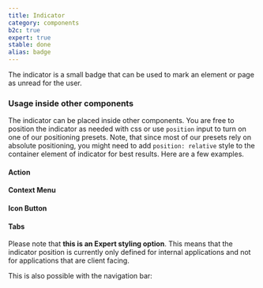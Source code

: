 ```yaml
---
title: Indicator
category: components
b2c: true
expert: true
stable: done
alias: badge
---
```


The indicator is a small badge that can be used to mark an element or page as unread for the user.

<!-- example(indicator) -->

### Usage inside other components

The indicator can be placed inside other components. You are free to position the indicator as needed with css or use `position` input to turn on one of our positioning presets. Note, that since most of our presets rely on absolute positioning, you might need to add `position: relative` style to the container element of indicator for best results. Here are a few examples.

#### Action

<!-- example(action-indicator) -->

#### Context Menu

<!-- example(context-menu-indicator) -->

#### Icon Button

<!-- example(button-icon-indicator) -->

<div class="docs-expert-container">

#### Tabs

Please note that **this is an Expert styling option**. This means that the indicator position is currently only defined for internal applications and not for applications that are client facing.

<!-- example(tabs-with-indicator) -->

This is also possible with the navigation bar:

<!-- example(tabs-nav-bar-with-indicator) -->

</div>
